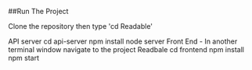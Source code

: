 ##Run The Project
  
  Clone the repository then type 'cd Readable'
  
  API server
  cd api-server
  npm install
  node server
  Front End - In another terminal window
  navigate to the project Readbale
  cd frontend
  npm install
  npm start